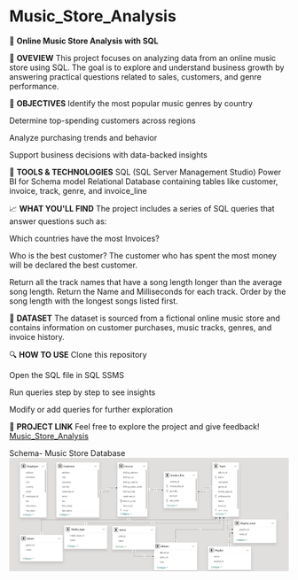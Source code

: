 # Music_Store_Analysis
🎵 **Online Music Store Analysis with SQL** 

📌 **OVEVIEW**
This project focuses on analyzing data from an online music store using SQL. The goal is to explore and understand business growth by answering practical questions related to sales, customers, and genre performance.

🎯 **OBJECTIVES**
Identify the most popular music genres by country

Determine top-spending customers across regions

Analyze purchasing trends and behavior

Support business decisions with data-backed insights

🧰 **TOOLS & TECHNOLOGIES**
SQL (SQL Server Management Studio)
Power BI for Schema model
Relational Database containing tables like customer, invoice, track, genre, and invoice_line

📈 **WHAT YOU'LL FIND**
The project includes a series of SQL queries that answer questions such as:

Which countries have the most Invoices?

Who is the best customer? The customer who has spent the most money will be declared the best customer. 

Return all the track names that have a song length longer than the average song length. Return the Name and Milliseconds for each track. Order by the song length with the longest songs listed first.

📂 **DATASET**
The dataset is sourced from a fictional online music store and contains information on customer purchases, music tracks, genres, and invoice history.

🔍 **HOW TO USE**
Clone this repository

Open the SQL file in SQL SSMS

Run queries step by step to see insights

Modify or add queries for further exploration

📎 **PROJECT LINK**
Feel free to explore the project and give feedback!
[Music_Store_Analysis](https://github.com/rituthakur-29/Music_Store_Analysis.git)


Schema- Music Store Database
![ER DIAGRAM](https://github.com/rituthakur-29/Music_Store_Analysis/blob/main/Music_database%20Schema.png)

